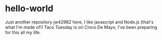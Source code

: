 # hello-world
Just another repository
jw42982 here, I like javascript and Node.js (that's what I'm made of!)
Taco Tuesday is on Cinco De Mayo, I've been preparing for this all my life.

